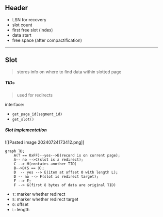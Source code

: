 ## Header

- LSN for recovery
- slot count
- first free slot (index)
- data start
- free space (after compactification)

----

## Slot

> stores info on where to find data within slotted page

##### TIDs

> used for redirects

interface:
- `get_page_id(segment_id)`
- `get_slot()`

##### Slot implementation

![[Pasted image 20240724173412.png]]

```mermaid
graph TD;  
	A(T == 0xFF)--yes-->B(record is on current page);
	A-- no -->C(slot is a redirect);
	C --> H(contains another TID)
	B-->D(S == 0);  
	D  -- yes --> E(item at offset O with length L);
	D -- no --> F(slot is redirect target);
	F --> E;
	F --> G(first 8 bytes of data are original TID)
```

- `T`: marker whether redirect
- `S`: marker whether redirect target
- `O`: offset
- `L`: length